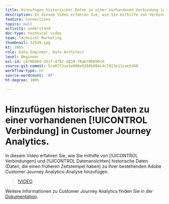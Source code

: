 ```yaml
---
title: Hinzufügen historischer Daten zu einer vorhandenen Verbindung in Customer Journey Analytics
description: In diesem Video erfahren Sie, wie Sie mithilfe von Verbindungen und Datenansichten historische Daten (Daten, die einen früheren Zeitstempel haben) zu Ihrer bestehenden Adobe Customer Journey Analytics-Analyse hinzufügen.
feature: Connections
topics: null
activity: understand
doc-type: technical video
team: Technical Marketing
thumbnail: 32549.jpg
kt: 3965
role: Data Engineer, Data Architect
level: Beginner
exl-id: c8f0b90d-d31f-4702-a838-70ab78b690c0
source-git-commit: 5ca07f3aa1e080e9288b094c4c7921e11cae5d40
workflow-type: ht
source-wordcount: '97'
ht-degree: 100%

---
```


# Hinzufügen historischer Daten zu einer vorhandenen [!UICONTROL Verbindung] in Customer Journey Analytics.

In diesem Video erfahren Sie, wie Sie mithilfe von [!UICONTROL Verbindungen] und [!UICONTROL Datenansichten] historische Daten (Daten, die einen früheren Zeitstempel haben) zu Ihrer bestehenden Adobe Customer Journey Analytics-Analyse hinzufügen.

>[!VIDEO](https://video.tv.adobe.com/v/32549/?quality=12)

Weitere Informationen zu Customer Journey Analytics finden Sie in der [Dokumentation](https://experienceleague.adobe.com/docs/analytics-platform/using/cja-landing.html?lang=de).
